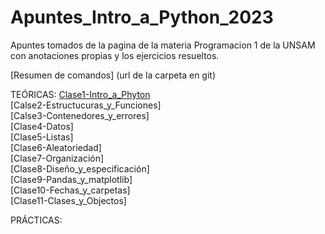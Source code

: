 # Apuntes_Intro_a_Python_2023
Apuntes tomados de la pagina de la materia Programacion 1 de la UNSAM con anotaciones propias y los ejercicios resueltos.  

[Resumen de comandos] (url de la carpeta en git)  

TEÓRICAS:
[Clase1-Intro_a_Phyton](https://github.com/lcalfayan/Apuntes_Intro_a_Python_2023/blob/main/01_Intro_a_Python.md)  
[Calse2-Estructucuras_y_Funciones]  
[Calse3-Contenedores_y_errores]  
[Clase4-Datos]  
[Clase5-Listas]  
[Clase6-Aleatoriedad]  
[Clase7-Organización]  
[Clase8-Diseño_y_especificación]  
[Clase9-Pandas_y_matplotlib]  
[Clase10-Fechas_y_carpetas]  
[Clase11-Clases_y_Objectos]  

PRÁCTICAS:


